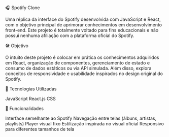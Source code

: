 🎧 Spotify Clone

Uma réplica da interface do Spotify desenvolvida com JavaScript e React, com o objetivo principal de aprimorar conhecimentos em desenvolvimento front-end. Este projeto é totalmente voltado para fins educacionais e não possui nenhuma afiliação com a plataforma oficial do Spotify.

🛠️ Objetivo

O intuito deste projeto é colocar em prática os conhecimentos adquiridos em React, organização de componentes, gerenciamento de estado e consumo de dados estáticos ou via API simulada. Além disso, explora conceitos de responsividade e usabilidade inspirados no design original do Spotify.

🚀 Tecnologias Utilizadas

JavaScript
React.js
CSS 

📂 Funcionalidades

Interface semelhante ao Spotify
Navegação entre telas (álbuns, artistas, playlists)
Player visual fixo
Estilização inspirada no visual oficial
Responsivo para diferentes tamanhos de tela
